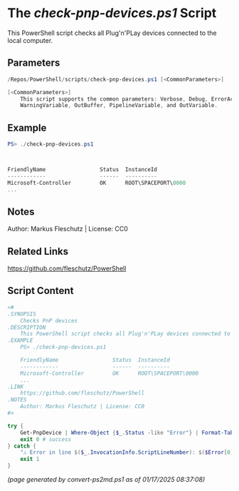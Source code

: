 The *check-pnp-devices.ps1* Script
===========================

This PowerShell script checks all Plug'n'PLay devices connected to the local computer.

Parameters
----------
```powershell
/Repos/PowerShell/scripts/check-pnp-devices.ps1 [<CommonParameters>]

[<CommonParameters>]
    This script supports the common parameters: Verbose, Debug, ErrorAction, ErrorVariable, WarningAction, 
    WarningVariable, OutBuffer, PipelineVariable, and OutVariable.
```

Example
-------
```powershell
PS> ./check-pnp-devices.ps1



FriendlyName                 Status  InstanceId
------------                 ------  ----------
Microsoft-Controller         OK      ROOT\SPACEPORT\0000
...

```

Notes
-----
Author: Markus Fleschutz | License: CC0

Related Links
-------------
https://github.com/fleschutz/PowerShell

Script Content
--------------
```powershell
<#
.SYNOPSIS
	Checks PnP devices
.DESCRIPTION
	This PowerShell script checks all Plug'n'PLay devices connected to the local computer.
.EXAMPLE
	PS> ./check-pnp-devices.ps1

	FriendlyName                 Status  InstanceId
	------------                 ------  ----------
	Microsoft-Controller         OK      ROOT\SPACEPORT\0000
	...
.LINK
	https://github.com/fleschutz/PowerShell
.NOTES
	Author: Markus Fleschutz | License: CC0
#>

try {
	Get-PnpDevice | Where-Object {$_.Status -like "Error"} | Format-Table -property FriendlyName,Status,InstanceId
	exit 0 # success
} catch {
	"⚠️ Error in line $($_.InvocationInfo.ScriptLineNumber): $($Error[0])"
	exit 1
}
```

*(page generated by convert-ps2md.ps1 as of 01/17/2025 08:37:08)*
